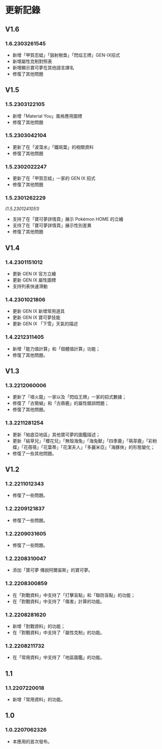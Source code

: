 # 更新記錄
## V1.6
### 1.6.2303261545
- 新增「甲賀忍蛙」「狙射樹梟」「閃焰王牌」GEN-IX招式
- 新增屬性克制對照表
- 新增顯示寶可夢在其他語言譯名
- 修復了其他問題
## V1.5
### 1.5.2303122105
- 新增「Material You」風格應用圖標
- 修復了其他問題

### 1.5.2303042104
- 更新了在「波蕩水」「鐵斑葉」的相關資料
- 修復了其他問題
### 1.5.2302022247
- 更新了在「甲賀忍蛙」一家的 GEN IX 招式
- 修復了其他問題
### 1.5.2301262229
_(1.5.2301241051)_
- 支持了在「寶可夢詳情頁」展示 Pokémon HOME 的立繪
- 支持了在「寶可夢詳情頁」展示性別差異
- 修復了其他問題
## V1.4
### 1.4.2301151012
- 更新 GEN IX 官方立繪
- 更新 GEN IX 屬性圖標
- 支持列表快速滑動
### 1.4.2301021806
- 更新 GEN IX 新增常用道具
- 更新 GEN IX 寶可夢技能
- 更新 GEN IX 「下雪」天氣的描述
### 1.4.2212311405
- 新增「能力值計算」和「個體值計算」功能；
- 修復了其他問題。
## V1.3
### 1.3.2212060006
- 更新了「噴火龍」一家以及「閃焰王牌」一家的招式數據；
- 修復了「古簡蝸」和「古鼎鹿」的屬性錯誤問題；
- 修復了其他問題。
### 1.3.2211281254
- 更新「帕底亞地區」其他寶可夢的圖鑑描述；
- 更新「結草兒」「櫻花兒」「無殼海兔」「海兔獸」「四季鹿」「萌芽鹿」「彩粉蝶」「花蓓蓓」「花葉蒂」「花潔夫人」「多麗米亞」「海豚俠」的形態變化；
- 修復了一些其他問題。
## V1.2
### 1.2.2211012343
- 修復了一些問題。
### 1.2.2209121837
- 修復了一些問題。
### 1.2.2209031605
- 修復了一些問題。
### 1.2.2208310047
- 添加「寶可夢 傳說阿爾宙斯」的寶可夢。
### 1.2.2208300859
- 在「對戰資料」中支持了「打擊盲點」和「聯防盲點」的功能；
- 在「對戰資料」中支持了「傷害」計算的功能。
### 1.2.2208281620 
- 新增「對戰資料」的功能；
- 在「對戰資料」中支持了「屬性克制」的功能。
### 1.2.2208211732
- 在「常用資料」中支持了「地區圖鑑」的功能。
## 1.1
### 1.1.2207220018
- 新增「常用資料」的功能。
## 1.0
### 1.0.2207062326
- 本應用的首次發布。